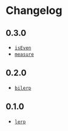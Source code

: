 # Changelog

## 0.3.0

- [`isEven`](https://github.com/scottbedard/math#isEven)
- [`measure`](https://github.com/scottbedard/math#measure)
## 0.2.0

- [`bilerp`](https://github.com/scottbedard/math#bilerp)

## 0.1.0

- [`lerp`](https://github.com/scottbedard/math#lerp)
